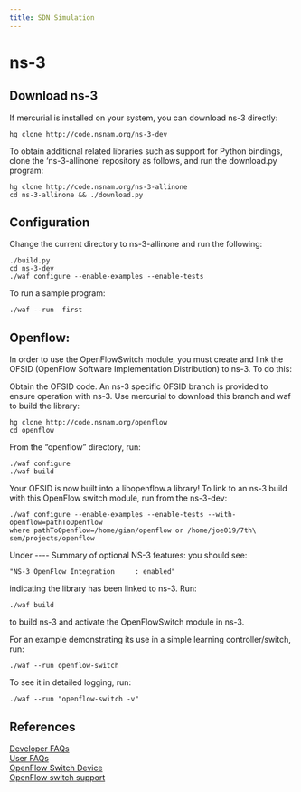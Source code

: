 ```yaml
---
title: SDN Simulation
---
```


# ns-3
## Download ns-3

If mercurial is installed on your system, you can download ns-3 directly:
```
hg clone http://code.nsnam.org/ns-3-dev
```

To obtain additional related libraries such as support for Python bindings, clone the ‘ns-3-allinone’ repository as follows, and run the download.py program:
```
hg clone http://code.nsnam.org/ns-3-allinone
cd ns-3-allinone && ./download.py
```

## Configuration
Change the current directory to ns-3-allinone and run the following: 
```
./build.py 
cd ns-3-dev
./waf configure --enable-examples --enable-tests
```

To run a sample program: 
```
./waf --run  first
```
 
## Openflow:

In order to use the OpenFlowSwitch module, you must create and link the OFSID (OpenFlow Software Implementation Distribution) to ns-3. To do this:

Obtain the OFSID code. An ns-3 specific OFSID branch is provided to ensure operation with ns-3. Use mercurial to download this branch and waf to build the library:
```
hg clone http://code.nsnam.org/openflow
cd openflow
```

From the “openflow” directory, run:
```
./waf configure
./waf build
```

Your OFSID is now built into a libopenflow.a library! To link to an ns-3 build with this OpenFlow switch module, run from the ns-3-dev:
```
./waf configure --enable-examples --enable-tests --with-openflow=pathToOpenflow
where pathToOpenflow=/home/gian/openflow or /home/joe019/7th\ sem/projects/openflow
```

Under ---- Summary of optional NS-3 features: you should see:
```
"NS-3 OpenFlow Integration     : enabled"
```

indicating the library has been linked to ns-3. Run:
```
./waf build
```

to build ns-3 and activate the OpenFlowSwitch module in ns-3.

For an example demonstrating its use in a simple learning controller/switch, run:
```
./waf --run openflow-switch
```

To see it in detailed logging, run:
```
./waf --run "openflow-switch -v"
```

## References      
[Developer FAQs](https://www.nsnam.org/wiki/Developer_FAQ)<br>
[User FAQs](https://www.nsnam.org/wiki/User_FAQ)<br>
[OpenFlow Switch Device](https://www.nsnam.org/doxygen/group__openflow.html)<br>
[OpenFlow switch support](https://www.nsnam.org/docs/release/3.29/models/html/openflow-switch.html)
